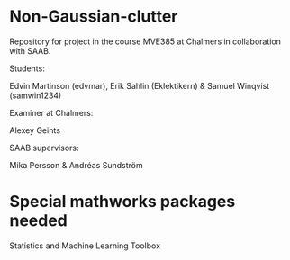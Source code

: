 # Non-Gaussian-clutter
Repository for project in the course MVE385 at Chalmers in collaboration with SAAB.

Students:

Edvin Martinson (edvmar), Erik Sahlin (Eklektikern) & Samuel Winqvist (samwin1234) 

Examiner at Chalmers: 

Alexey Geints

SAAB supervisors: 

Mika Persson & Andréas Sundström


# Special mathworks packages needed 

Statistics and Machine Learning Toolbox
